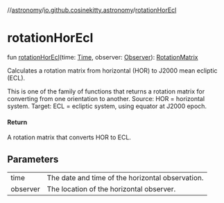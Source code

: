 //[astronomy](../../index.md)/[io.github.cosinekitty.astronomy](index.md)/[rotationHorEcl](rotation-hor-ecl.md)

# rotationHorEcl

fun [rotationHorEcl](rotation-hor-ecl.md)(time: [Time](-time/index.md), observer: [Observer](-observer/index.md)): [RotationMatrix](-rotation-matrix/index.md)

Calculates a rotation matrix from horizontal (HOR) to J2000 mean ecliptic (ECL).

This is one of the family of functions that returns a rotation matrix for converting from one orientation to another. Source: HOR = horizontal system. Target: ECL = ecliptic system, using equator at J2000 epoch.

#### Return

A rotation matrix that converts HOR to ECL.

## Parameters

| | |
|---|---|
| time | The date and time of the horizontal observation. |
| observer | The location of the horizontal observer. |
